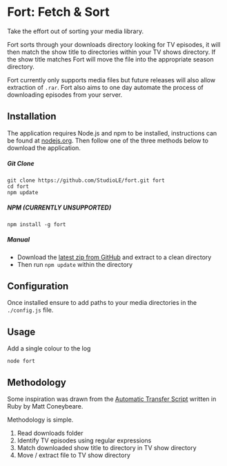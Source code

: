 # Fort: Fetch & Sort

Take the effort out of sorting your media library.

Fort sorts through your downloads directory looking for TV episodes, it will then match the show title to directories within your TV shows directory. If the show title matches Fort will move the file into the appropriate season directory.

Fort currently only supports media files but future releases will also allow extraction of `.rar`. Fort also aims to one day automate the process of downloading episodes from your server.

## Installation

The application requires Node.js and npm to be installed, instructions can be found at [nodejs.org](http://nodejs.org/). Then follow one of the three methods below to download the application.

##### Git Clone
```
git clone https://github.com/StudioLE/fort.git fort
cd fort
npm update
```

##### NPM (CURRENTLY UNSUPPORTED)
```
npm install -g fort
```

##### Manual

- Download the [latest zip from GitHub](https://github.com/StudioLE/fort/archive/master.zip) and extract to a clean directory
- Then run `npm update` within the directory

## Configuration

Once installed ensure to add paths to your media directories in the `./config.js` file.

## Usage

Add a single colour to the log
```
node fort
```

## Methodology

Some inspiration was drawn from the [Automatic Transfer Script](http://matt.coneybeare.me/automatically-sorting-downloaded-television-e/) written in Ruby by Matt Coneybeare.

Methodology is simple.

1. Read downloads folder 
2. Identify TV episodes using regular expressions
3. Match downloaded show title to directory in TV show directory
4. Move / extract file to TV show directory
